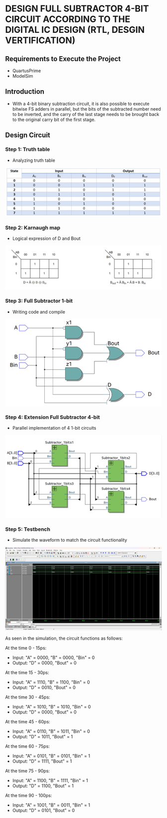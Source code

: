 # DESIGN FULL SUBTRACTOR 4-BIT CIRCUIT ACCORDING TO THE DIGITAL IC DESIGN (RTL, DESGIN VERTIFICATION)

## Requirements to Execute the Project
- QuartusPrime
- ModelSim

## Introduction

- With a 4-bit binary subtraction circuit, it is also possible to execute bitwise FS adders in parallel, but the bits of the subtracted number need to be inverted, and the carry of the last stage needs to be brought back to the original carry bit of the first stage.
## Design Circuit
### Step 1: Truth table
- Analyzing truth table
<img src="Truthtable.jpg">

### Step 2: Karnaugh map
- Logical expression of D and Bout
<img src="Kmap.jpg">

### Step 3: Full Subtractor 1-bit
- Writing code and compile
<img src="FullSubtractor1bit.jpg">

### Step 4: Extension Full Subtractor 4-bit
- Parallel implementation of 4 1-bit circuits

<img src="FullSubtractor4bit.jpg">

### Step 5: Testbench 
- Simulate the waveform to match the circuit functionality
<img src="Waveform.jpg">

As seen in the simulation, the circuit functions as follows:


 At the time 0 - 15ps:
<ul>
   <li> Input:  "A" = 0000, "B" = 0000, "Bin" = 0 </li>
   <li> Output: "D" = 0000, "Bout" = 0 </li>
</ul>   

 At the time 15 - 30ps:
<ul>
   <li> Input:  "A" = 1110, "B" = 1100, "Bin" = 0 </li> 
   <li> Output: "D" = 0010, "Bout" = 0 </li> 
</ul>
    
    
 At the time 30 - 45ps:
<ul>
     <li> Input:  "A" = 1010, "B" = 1010, "Bin" = 0 </li>
     <li> Output: "D" = 0000, "Bout" = 0</li>
</ul>    

  At the time 45 - 60ps:
 <ul>
    <li> Input:  "A" = 0110, "B" = 1011, "Bin" = 0 </li>
    <li> Output: "D" = 1011, "Bout" = 1 </li>
 </ul>
 
  At the time 60 - 75ps:
  <ul>
    <li> Input:  "A" = 0101, "B" = 0101, "Bin" = 1 </li>
    <li> Output: "D" = 1111, "Bout" = 1 </li>
  </ul>
   At the time 75 - 90ps:
  <ul>
    <li> Input:  "A" = 1100, "B" = 1111, "Bin" = 1 </li>
    <li> Output: "D" = 1100, "Bout" = 1 </li>
 </ul>
   At the time 90 - 100ps:
  <ul>
    <li> Input:  "A" = 1001, "B" = 0011, "Bin" = 1 </li>
    <li> Output: "D" = 0101, "Bout" = 0 </li>
  </ul>
